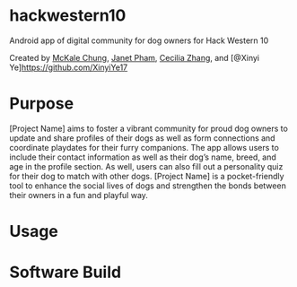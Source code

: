 # hackwestern10
Android app of digital community for dog owners for Hack Western 10 

Created by [McKale Chung](https://github.com/mckalechung), [Janet Pham](https://github.com/janetPham), [Cecilia Zhang](https://github.com/ceciliazyy), and [@Xinyi Ye]https://github.com/XinyiYe17

# Purpose 
[Project Name] aims to foster a vibrant community for proud dog owners to update and share profiles of their dogs as well as form connections and coordinate playdates for their furry companions. The app allows users to include their contact information as well as their dog’s name, breed, and age in the profile section. As well, users can also fill out a personality quiz for their dog to match with other dogs. [Project Name] is a pocket-friendly tool to enhance the social lives of dogs and strengthen the bonds between their owners in a fun and playful way.

# Usage

# Software Build
